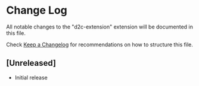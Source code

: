 # Change Log

All notable changes to the "d2c-extension" extension will be documented in this file.

Check [Keep a Changelog](http://keepachangelog.com/) for recommendations on how to structure this file.

## [Unreleased]

- Initial release